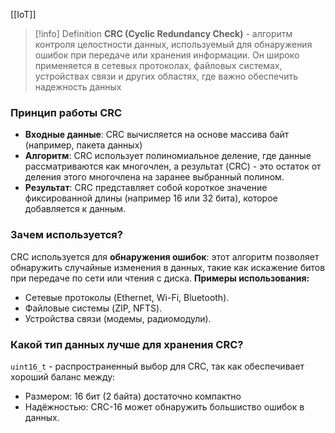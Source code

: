 [[IoT]]

>[!info] Definition
>**CRC (Cyclic Redundancy Check)** - алгоритм контроля целостности данных, используемый для обнаружения ошибок при передаче или хранения информации. Он широко применяется в сетевых протоколах, файловых системах, устройствах связи и других областях, где важно обеспечить надежность данных

### Принцип работы CRC
- **Входные данные**: CRC вычисляется на основе массива байт (например, пакета данных)
- **Алгоритм**: CRC использует полиномиальное деление, где данные рассматриваются как многочлен, а результат (CRC) - это остаток от деления этого многочлена на заранее выбранный полином.
- **Результат**: CRC представляет собой короткое значение фиксированной длины (например 16 или 32 бита), которое добавляется к данным.
### Зачем используется?
CRC используется для **обнаружения ошибок**: этот алгоритм позволяет обнаружить случайные изменения в данных, такие как искажение битов при передаче по сети или чтения с диска.
**Примеры использования:**
- Сетевые протоколы (Ethernet, Wi-Fi, Bluetooth).
- Файловые системы (ZIP, NFTS).
- Устройства связи (модемы, радиомодули).
### Какой тип данных лучше для хранения CRC?
`uint16_t` - распространенный выбор для CRC, так как обеспечивает хороший баланс между:
- Размером: 16 бит (2 байта) достаточно компактно
- Надёжностью: CRC-16 может обнаружить большиство ошибок в данных.

